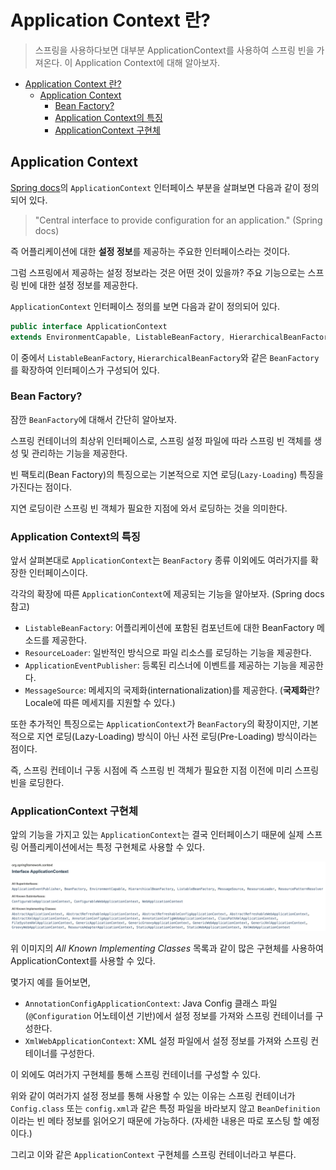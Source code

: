 # Application Context 란?

> 스프링을 사용하다보면 대부분 ApplicationContext를 사용하여 스프링 빈을 가져온다. 이 Application Context에 대해 알아보자.

- [Application Context 란?](#application-context-란)
  - [Application Context](#application-context)
    - [Bean Factory?](#bean-factory)
    - [Application Context의 특징](#application-context의-특징)
    - [ApplicationContext 구현체](#applicationcontext-구현체)

## Application Context

[Spring docs](https://docs.spring.io/spring-framework/docs/current/javadoc-api/org/springframework/context/ApplicationContext.html)의 `ApplicationContext` 인터페이스 부분을 살펴보면 다음과 같이 정의되어 있다.

> "Central interface to provide configuration for an application."
> (Spring docs)

즉 어플리케이션에 대한 **설정 정보**를 제공하는 주요한 인터페이스라는 것이다.

그럼 스프링에서 제공하는 설정 정보라는 것은 어떤 것이 있을까? 주요 기능으로는 스프링 빈에 대한 설정 정보를 제공한다.

`ApplicationContext` 인터페이스 정의를 보면 다음과 같이 정의되어 있다.

```java
public interface ApplicationContext
extends EnvironmentCapable, ListableBeanFactory, HierarchicalBeanFactory, MessageSource, ApplicationEventPublisher, ResourcePatternResolver
```

이 중에서 `ListableBeanFactory`, `HierarchicalBeanFactory`와 같은 `BeanFactory`를 확장하여 인터페이스가 구성되어 있다.

### Bean Factory?

잠깐 `BeanFactory`에 대해서 간단히 알아보자.

스프링 컨테이너의 최상위 인터페이스로, 스프링 설정 파일에 따라 스프링 빈 객체를 생성 및 관리하는 기능을 제공한다.

빈 팩토리(Bean Factory)의 특징으로는 기본적으로 지연 로딩(`Lazy-Loading`) 특징을 가진다는 점이다.

지연 로딩이란 스프링 빈 객체가 필요한 지점에 와서 로딩하는 것을 의미한다.

### Application Context의 특징

앞서 살펴본대로 `ApplicationContext`는 `BeanFactory` 종류 이외에도 여러가지를 확장한 인터페이스이다.

각각의 확장에 따른 `ApplicationContext`에 제공되는 기능을 알아보자. (Spring docs 참고)

- `ListableBeanFactory`: 어플리케이션에 포함된 컴포넌트에 대한 BeanFactory 메소드를 제공한다.
- `ResourceLoader`: 일반적인 방식으로 파일 리소스를 로딩하는 기능을 제공한다.
- `ApplicationEventPublisher`: 등록된 리스너에 이벤트를 제공하는 기능을 제공한다.
- `MessageSource`: 메세지의 국제화(internationalization)를 제공한다. (**국제화**란? Locale에 따른 메세지를 지원할 수 있다.)

또한 추가적인 특징으로는 `ApplicationContext`가 `BeanFactory`의 확장이지만, 기본적으로 지연 로딩(Lazy-Loading) 방식이 아닌 사전 로딩(Pre-Loading) 방식이라는 점이다.

즉, 스프링 컨테이너 구동 시점에 즉 스프링 빈 객체가 필요한 지점 이전에 미리 스프링 빈을 로딩한다.

### ApplicationContext 구현체

앞의 기능을 가지고 있는 `ApplicationContext`는 결국 인터페이스기 때문에 실제 스프링 어플리케이션에서는 특정 구현체로 사용할 수 있다.

![implemention](img/application-context-implementing.png)

위 이미지의 _All Known Implementing Classes_ 목록과 같이 많은 구현체를 사용하여 ApplicationContext를 사용할 수 있다.

몇가지 예를 들어보면,

- `AnnotationConfigApplicationContext`: Java Config 클래스 파일(`@Configuration` 어노테이션 기반)에서 설정 정보를 가져와 스프링 컨테이너를 구성한다.
- `XmlWebApplicationContext`: XML 설정 파일에서 설정 정보를 가져와 스프링 컨테이너를 구성한다.

이 외에도 여러가지 구현체를 통해 스프링 컨테이너를 구성할 수 있다.

위와 같이 여러가지 설정 정보를 통해 사용할 수 있는 이유는 스프링 컨테이너가 `Config.class` 또는 `config.xml`과 같은 특정 파일을 바라보지 않고 `BeanDefinition` 이라는 빈 메타 정보를 읽어오기 때문에 가능하다. (자세한 내용은 따로 포스팅 할 예정이다.)

그리고 이와 같은 `ApplicationContext` 구현체를 스프링 컨테이너라고 부른다.
